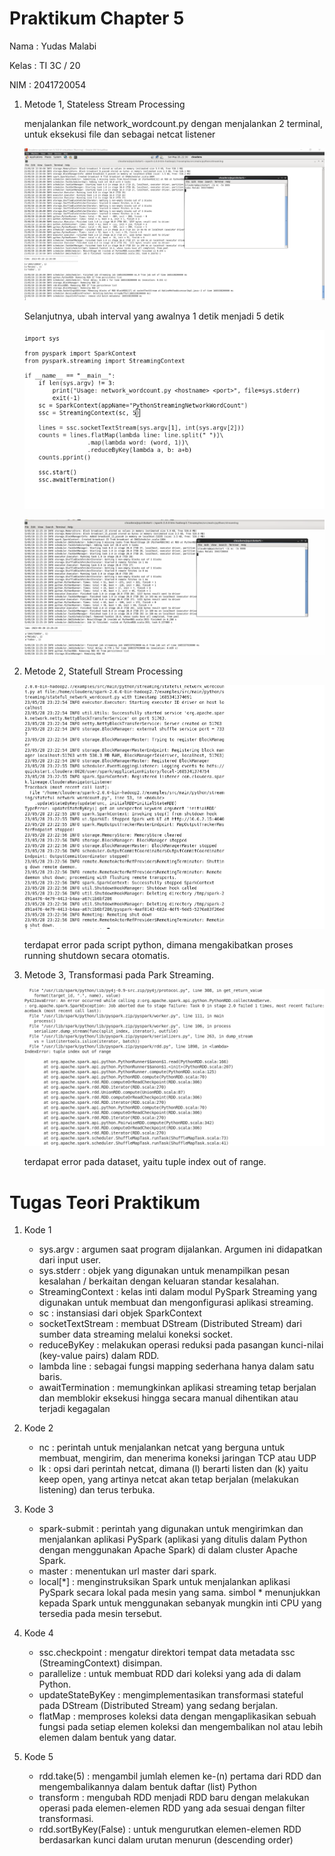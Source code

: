 # Praktikum Chapter 5

Nama : Yudas Malabi

Kelas : TI 3C / 20

NIM : 2041720054

1. Metode 1, Stateless Stream Processing

    menjalankan file network_wordcount.py dengan menjalankan 2 terminal, untuk eksekusi file dan sebagai netcat listener

    ![](img/metode_1_3.png)

    Selanjutnya, ubah interval yang awalnya 1 detik menjadi 5 detik

    ![](img/metode_1_2.png)

    ![](img/metode_1.png)

2. Metode 2, Statefull Stream Processing

    ![](img/metode_2.png)

    terdapat error pada script python, dimana mengakibatkan proses running shutdown secara otomatis.

3. Metode 3, Transformasi pada Park Streaming.

    ![](img/metode_3.png)

    terdapat error pada dataset, yaitu tuple index out of range.


# Tugas Teori Praktikum

1. Kode 1
    * sys.argv : argumen saat program dijalankan. Argumen ini didapatkan dari input user.
    * sys.stderr : objek yang digunakan untuk menampilkan pesan kesalahan / berkaitan dengan keluaran standar kesalahan.
    * StreamingContext : kelas inti dalam modul PySpark Streaming yang digunakan untuk membuat dan mengonfigurasi aplikasi streaming.
    * sc : instansiasi dari objek SparkContext
    * socketTextStream : membuat DStream (Distributed Stream) dari sumber data streaming melalui koneksi socket.
    * reduceByKey : melakukan operasi reduksi pada pasangan kunci-nilai (key-value pairs) dalam RDD.
    * lambda line : sebagai fungsi mapping sederhana hanya dalam satu baris.  
    * awaitTermination : memungkinkan aplikasi streaming tetap berjalan dan memblokir eksekusi hingga secara manual dihentikan atau terjadi kegagalan
2. Kode 2
    * nc : perintah untuk menjalankan netcat yang berguna untuk membuat, mengirim, dan menerima koneksi jaringan TCP atau UDP
    * lk : opsi dari perintah netcat, dimana (l) berarti listen dan (k) yaitu keep open, yang artinya netcat akan tetap berjalan (melakukan listening) dan terus terbuka.
3. Kode 3
    * spark-submit : perintah yang digunakan untuk mengirimkan dan menjalankan aplikasi PySpark (aplikasi yang ditulis dalam Python dengan menggunakan Apache Spark) di dalam cluster Apache Spark.
    * master : menentukan url master dari spark.
    * local[*] : menginstruksikan Spark untuk menjalankan aplikasi PySpark secara lokal pada mesin yang sama. simbol * menunjukkan kepada Spark untuk menggunakan sebanyak mungkin inti CPU yang tersedia pada mesin tersebut.

4. Kode 4
    * ssc.checkpoint : mengatur direktori tempat data metadata ssc (StreamingContext) disimpan.
    * parallelize : untuk membuat RDD dari koleksi yang ada di dalam Python.
    * updateStateByKey : mengimplementasikan transformasi stateful pada DStream (Distributed Stream) yang sedang berjalan.
    * flatMap : memproses koleksi data dengan mengaplikasikan sebuah fungsi pada setiap elemen koleksi dan mengembalikan nol atau lebih elemen dalam bentuk yang datar. 
5. Kode 5
    * rdd.take(5) : mengambil jumlah elemen ke-(n) pertama dari RDD dan mengembalikannya dalam bentuk daftar (list) Python
    * transform : mengubah RDD menjadi RDD baru dengan melakukan operasi pada elemen-elemen RDD yang ada sesuai dengan filter transformasi.
    * rdd.sortByKey(False) : untuk mengurutkan elemen-elemen RDD berdasarkan kunci dalam urutan menurun (descending order)